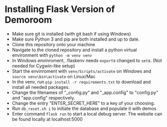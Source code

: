# Installing Flask Version of Demoroom
* Make sure git is installed (with git bash if using Windows)
* Make sure Python 3 and pip are both installed and up to date.  
* Clone this repository onto your machine
* Navigate to the cloned repository and install a python virtual environment with `python -m venv venv`  
* In Windows envinroment, .flaskenv needs `export`s changed to `set`s. (Not needed for Cygwin-like setup)  
* Start the envinroment with `venv/Scripts/activate` on Windows and `source venv\bin\activate` on Linux/Mac 
* In the venv, run `pip install -r requirements.txt` to download and install all needed packages.  
* Change the filenames of "_config.py" and "_app.config" to "config.py" and "app.config" respectively. 
* Change the entry "ENTER_SECRET_HERE" to a key of your choosing.
* Run `db_reset.sh i` to initiate the database and populate it with demos
* Enter command `flask run` to start a local debug server. The website can be found locally at localhost:5000 

